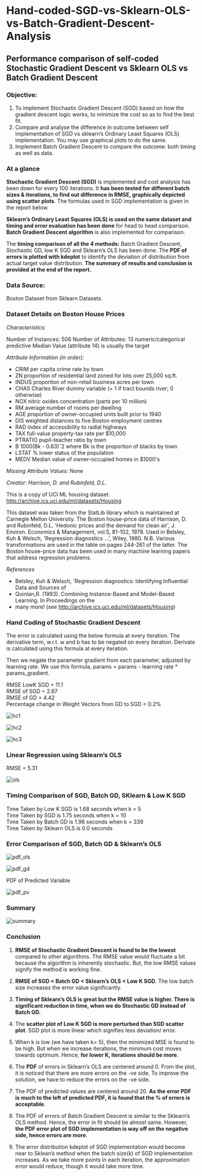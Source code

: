 # Hand-coded-SGD-vs-Sklearn-OLS-vs-Batch-Gradient-Descent-Analysis #
## Performance comparison of self-coded Stochastic Gradient Descent vs Sklearn OLS vs Batch Gradient Descent ##

### Objective: ###

1. To implement Stochastic Gradient Descent (SGD) based on how the gradient descent logic works, to minimize the cost so as to find the best fit.
2. Compare and analyse the difference in outcome between self implementation of SGD vs sklearn’s Ordinary Least Squares (OLS) implementation. You may use graphical plots to do the same.
3. Implement Batch Gradient Descent to compare the outcome: both timing as well as data.

### At a glance ###

**Stochastic Gradient Descent (SGD)** is implemented and cost analysis has been down for every 100 iterations. It **has been tested for different batch sizes & iterations, to find out difference in RMSE, graphically depicted using scatter plots**. The formulas used in SGD implementation is given in the report below.

**Sklearn’s Ordinary Least Squares (OLS) is used on the same dataset and timing and error evaluation has been done** for head to head comparison. **Batch Gradient Descent algorithm** is also implemented for comparison.

The **timing comparison of all the 4 methods:** Batch Gradient Descent, Stochastic GD, low K SGD and Sklearn’s OLS has been done. The **PDF of errors is plotted with kdeplot** to identify the deviation of distribution from actual target value distribution. **The summary of results and conclusion is provided at the end of the report.**

### Data Source: ###

Boston Dataset from Sklearn Datasets.

### Dataset Details on Boston House Prices ###

*Characteristics:*

Number of Instances: 506
Number of Attributes: 13 numeric/categorical predictive
Median Value (attribute 14) is usually the target

*Attribute Information (in order):*

- CRIM per capita crime rate by town
- ZN proportion of residential land zoned for lots over 25,000 sq.ft.
- INDUS proportion of non-retail business acres per town
- CHAS Charles River dummy variable (= 1 if tract bounds river; 0 otherwise)
- NOX nitric oxides concentration (parts per 10 million)
- RM average number of rooms per dwelling
- AGE proportion of owner-occupied units built prior to 1940
- DIS weighted distances to five Boston employment centres
- RAD index of accessibility to radial highways
- TAX full-value property-tax rate per $10,000
- PTRATIO pupil-teacher ratio by town
- B 1000(Bk - 0.63)ˆ2 where Bk is the proportion of blacks by town
- LSTAT % lower status of the population
- MEDV Median value of owner-occupied homes in $1000's

*Missing Attribute Values:* None

*Creator: Harrison, D. and Rubinfeld, D.L.*

This is a copy of UCI ML housing dataset.
http://archive.ics.uci.edu/ml/datasets/Housing

This dataset was taken from the StatLib library which is maintained at Carnegie Mellon University. The Boston house-price data of Harrison, D. and Rubinfeld, D.L. 'Hedonic prices and the demand for clean air', J. Environ. Economics & Management, vol.5, 81-102, 1978. Used in Belsley, Kuh & Welsch, 'Regression diagnostics ...', Wiley, 1980. N.B. Various transformations are used in the table on pages 244-261 of the latter. The Boston house-price data has been used in many machine learning papers that address regression problems.

*References*
- Belsley, Kuh & Welsch, 'Regression diagnostics: Identifying Influential Data and Sources of 
- Quinlan,R. (1993). Combining Instance-Based and Model-Based Learning. In Proceedings on the 
- many more! (see http://archive.ics.uci.edu/ml/datasets/Housing)

### Hand Coding of Stochastic Gradient Descent ###

The error is calculated using the below formula at every iteration. The derivative term, w.r.t. w and b has to be negated on every iteration. Derivate is calculated using this formula at every iteration.

Then we negate the parameter gradient from each parameter, adjusted by learning rate. We use this formula, params = params - learning rate * params_gradient.

RMSE LowK SGD = 11.1 <br/>
RMSE of SGD   = 2.67 <br/>
RMSE of GD    = 4.42 <br/>
Percentage change in Weight Vectors from GD to SGD = 0.2% <br/>

![hc1](https://github.com/AdroitAnandAI/Hand-coded-SGD-vs-Sklearn-OLS-vs-Batch-Gradient-Descent-Analysis/blob/master/images/hc1.PNG)

![hc2](https://github.com/AdroitAnandAI/Hand-coded-SGD-vs-Sklearn-OLS-vs-Batch-Gradient-Descent-Analysis/blob/master/images/hc2.PNG)

![hc3](https://github.com/AdroitAnandAI/Hand-coded-SGD-vs-Sklearn-OLS-vs-Batch-Gradient-Descent-Analysis/blob/master/images/hc3.PNG)

### Linear Regression using Sklearn’s OLS ###

RMSE = 5.31

![ols](https://github.com/AdroitAnandAI/Hand-coded-SGD-vs-Sklearn-OLS-vs-Batch-Gradient-Descent-Analysis/blob/master/images/ols.PNG)

### Timing Comparison of SGD, Batch GD, SKlearn & Low K SGD ###

Time Taken by Low K SGD is 1.68 seconds when k = 5 <br/>
Time Taken by SGD is 1.75 seconds when k = 10 <br/>
Time Taken by Batch GD is 1.96 seconds when k = 339 <br/>
Time Taken by Sklearn OLS is 0.0 seconds <br/>

### Error Comparison of SGD, Batch GD & Sklearn’s OLS ###

![pdf_ols](https://github.com/AdroitAnandAI/Hand-coded-SGD-vs-Sklearn-OLS-vs-Batch-Gradient-Descent-Analysis/blob/master/images/pdf_ols.PNG)

![pdf_gd](https://github.com/AdroitAnandAI/Hand-coded-SGD-vs-Sklearn-OLS-vs-Batch-Gradient-Descent-Analysis/blob/master/images/pdf_gd.PNG)


PDF of Predicted Variable

![pdf_pv](https://github.com/AdroitAnandAI/Hand-coded-SGD-vs-Sklearn-OLS-vs-Batch-Gradient-Descent-Analysis/blob/master/images/pdf_pv.PNG)

### Summary ###

![summary](https://github.com/AdroitAnandAI/Hand-coded-SGD-vs-Sklearn-OLS-vs-Batch-Gradient-Descent-Analysis/blob/master/images/summary.PNG)

### Conclusion ###

1. **RMSE of Stochastic Gradient Descent is found to be the lowest** compared to other algorithms. The RMSE value would fluctuate a bit because the algorithm is inherently stochastic. But, the low RMSE values signify the method is working fine.

2. **RMSE of SGD < Batch GD < Sklearn’s OLS < Low K SGD**. The low batch size increases the error value significantly.

3. **Timing of Sklearn’s OLS is great but the RMSE value is higher. There is significant reduction in time, when we do Stochastic GD instead of Batch GD.**

4. The **scatter plot of Low K SGD is more perturbed than SGD scatter plot**. SGD plot is more linear which signifies less deviation/ error.

5. When k is low (we have taken k= 5), then the minimized MSE is found to be high. But when we increase iterations, the minimum cost moves towards optimum. Hence, **for lower K, iterations should be more**. 

6. The **PDF** of errors in Sklearn’s OLS are centered around 0. From the plot, it is noticed that there are more errors on the -ve side. To improve the solution, we have to reduce the errors on the -ve side.

7. The PDF of predicted values are centered around 20. **As the error PDF is much to the left of predicted PDF, it is found that the % of errors is acceptable**.

8. The PDF of errors of Batch Gradient Descent is similar to the Sklearn’s OLS method. Hence, the error in fit should be almost same. However, **the PDF error plot of SGD implementation is way off on the negative side, hence errors are more**.

9. The error distribution kdeplot of SGD implementation would become near to Sklean’s method when the batch size(k) of SGD  implementation increases. As we take more points in each iteration, the approximation error would reduce, though it would take more time.
